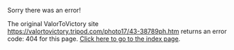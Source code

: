 

Sorry there was an error!

The original ValorToVictory site https://valortovictory.tripod.com/photo17/43-38789ph.htm returns an error code: 404 for this page. [Click here to go to the index page](../index.md).